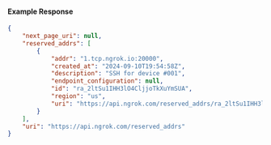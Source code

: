 <!-- Code generated for API Clients. DO NOT EDIT. -->

#### Example Response

```json
{
	"next_page_uri": null,
	"reserved_addrs": [
		{
			"addr": "1.tcp.ngrok.io:20000",
			"created_at": "2024-09-10T19:54:58Z",
			"description": "SSH for device #001",
			"endpoint_configuration": null,
			"id": "ra_2ltSu1IHH3lO4CljjoTkXuYmSUA",
			"region": "us",
			"uri": "https://api.ngrok.com/reserved_addrs/ra_2ltSu1IHH3lO4CljjoTkXuYmSUA"
		}
	],
	"uri": "https://api.ngrok.com/reserved_addrs"
}
```
